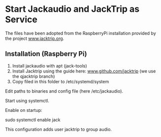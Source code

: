 # Start Jackaudio and JackTrip as Service

The files have been adopted from the RaspberryPi installation provided by the project www.jacktrip.org.

## Installation (Raspberry Pi)

1. Install jackaudio with apt (jack-tools)
2. Install Jacktrip using the guide here: www.github.com/jacktrip (we use the qjacktrip branch)
3. Copy filed in this folder to /etc/systemd/system

Edit paths to binaries and config file (here /etc/jackaudio).

Start using systemctl.

Enable on startup:

sudo systemctl enable jack

This configuration adds user jacktrip to group audio. 
